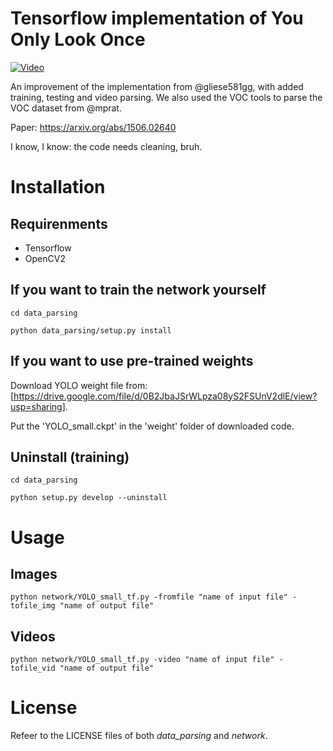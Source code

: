 # Tensorflow implementation of You Only Look Once

[![Video](https://i.imgur.com/szGut1Z.png)](https://www.youtube.com/watch?v=EJy0EI3hfSg)

An improvement of the implementation from @gliese581gg, with added training, testing and video parsing. We also used the VOC tools to parse the VOC dataset from @mprat.

Paper: https://arxiv.org/abs/1506.02640

I know, I know: the code needs cleaning, bruh.

# Installation

## Requirenments
- Tensorflow
- OpenCV2

## If you want to train the network yourself
`cd data_parsing`

`python data_parsing/setup.py install`

## If you want to use pre-trained weights
Download YOLO weight file from: [https://drive.google.com/file/d/0B2JbaJSrWLpza08yS2FSUnV2dlE/view?usp=sharing].

Put the 'YOLO_small.ckpt' in the 'weight' folder of downloaded code.

## Uninstall (training)
`cd data_parsing`

`python setup.py develop --uninstall`

# Usage
## Images
`python network/YOLO_small_tf.py -fromfile "name of input file" -tofile_img "name of output file"`

## Videos
`python network/YOLO_small_tf.py -video "name of input file" -tofile_vid "name of output file"`

# License
Refeer to the LICENSE files of both *data_parsing* and *network*.
